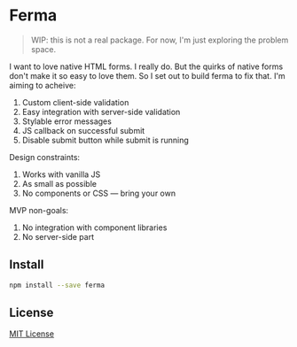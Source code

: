 # Ferma

> WIP: this is not a real package. For now, I'm just exploring the problem space.

I want to love native HTML forms. I really do. But the quirks of native forms don't make it so easy to love them. So I set out to build ferma to fix that. I'm aiming to acheive:

1. Custom client-side validation
2. Easy integration with server-side validation
3. Stylable error messages
4. JS callback on successful submit
5. Disable submit button while submit is running

Design constraints:

1. Works with vanilla JS
2. As small as possible
3. No components or CSS — bring your own

MVP non-goals:

1. No integration with component libraries
2. No server-side part

## Install

```sh
npm install --save ferma
```

## License

[MIT License](./LICENSE)
